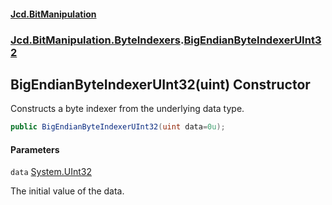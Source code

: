 #### [Jcd.BitManipulation](index.md 'index')

### [Jcd.BitManipulation.ByteIndexers](Jcd.BitManipulation.ByteIndexers.md 'Jcd.BitManipulation.ByteIndexers').[BigEndianByteIndexerUInt32](Jcd.BitManipulation.ByteIndexers.BigEndianByteIndexerUInt32.md 'Jcd.BitManipulation.ByteIndexers.BigEndianByteIndexerUInt32')

## BigEndianByteIndexerUInt32(uint) Constructor

Constructs a byte indexer from the underlying data type.

```csharp
public BigEndianByteIndexerUInt32(uint data=0u);
```

#### Parameters

<a name='Jcd.BitManipulation.ByteIndexers.BigEndianByteIndexerUInt32.BigEndianByteIndexerUInt32(uint).data'></a>

`data` [System.UInt32](https://docs.microsoft.com/en-us/dotnet/api/System.UInt32 'System.UInt32')

The initial value of the data.